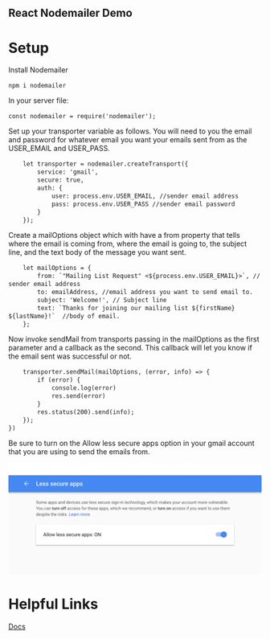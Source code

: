 ## React Nodemailer Demo

# Setup

Install Nodemailer

```
npm i nodemailer
```

In your server file:

```
const nodemailer = require('nodemailer');
```

Set up your transporter variable as follows. You will need to you the email and password for whatever email you want your emails sent from as the USER_EMAIL and USER_PASS. 

```
    let transporter = nodemailer.createTransport({
        service: 'gmail',
        secure: true,
        auth: {
            user: process.env.USER_EMAIL, //sender email address
            pass: process.env.USER_PASS //sender email password
        }
    });

```

Create a mailOptions object which with have a from property that tells where the email is coming from, where the email is going to, the subject line, and the text body of the message you want sent. 


```
    let mailOptions = {
        from: `"Mailing List Request" <${process.env.USER_EMAIL}>`, // sender email address
        to: emailAddress, //email address you want to send email to.
        subject: 'Welcome!', // Subject line
        text: `Thanks for joining our mailing list ${firstName} ${lastName}!`  //body of email.       
    };
```

Now invoke sendMail from transports passing in the mailOptions as the first parameter and a callback as the second. This callback will let you know if the email sent was successful or not. 

```
    transporter.sendMail(mailOptions, (error, info) => {
        if (error) {
            console.log(error)
            res.send(error)
        }
        res.status(200).send(info);
    });
})
```

Be sure to turn on the Allow less secure apps option in your gmail account that you are using to send the emails from. 

![secure apps option](./google.jpg)

# Helpful Links

[Docs](https://nodemailer.com/about/)